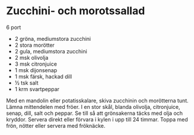 # Zucchini- och morotssallad

6 port

 - 2 gröna, mediumstora zucchini
 - 2 stora morötter
 - 2 gula, mediumstora zucchini
 - 2 msk olivolja
 - 3 msk citronjuice
 - 1 msk dijonsenap
 - 1 msk färsk, hackad dill
 - ½ tsk salt
 - 1 krm svartpeppar

Med en mandolin eller potatisskalare, skiva zucchinin och morötterna tunt. Lämna mittendelen med fröer. I en stor skål, blanda olivolja, citronjuice, senap, dill, salt och peppar. Se till så att grönsakerna täcks med olja och kryddor. Servera direkt eller förvara i kylen i upp till 24 timmar. Toppa med frön, nötter eller servera med fröknäcke.
